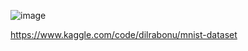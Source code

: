 ![image](https://github.com/user-attachments/assets/0e1bcfc9-930b-4182-8de5-347c43748663)


https://www.kaggle.com/code/dilrabonu/mnist-dataset
